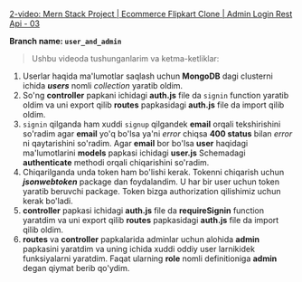 [2-video: Mern Stack Project | Ecommerce Flipkart Clone | Admin Login Rest Api - 03](https://youtu.be/lig_s3gJngc)

**Branch name: `user_and_admin`**

> Ushbu videoda tushunganlarim va ketma-ketliklar:
1. Userlar haqida ma'lumotlar saqlash uchun **MongoDB** dagi clusterni ichida ***users*** nomli *collection* yaratib oldim.
2. So'ng **controller** papkani ichidagi **auth.js** file da `signin` function yaratib oldim va uni export qilib **routes** papkasidagi **auth.js** file da import qilib oldim.
3. `signin` qilganda ham xuddi `signup` qilgandek **email** orqali tekshirishini so'radim agar **email** yo'q bo'lsa ya'ni *error* chiqsa **400 status** bilan *error* ni qaytarishini so'radim. Agar **email** bor bo'lsa **user** haqidagi ma'lumotlarini **models** papkasi ichidagi **user.js** Schemadagi **authenticate** methodi orqali chiqarishini so'radim.
4. Chiqarilganda unda token ham bo'lishi kerak. Tokenni chiqarish uchun ***jsonwebtoken*** package dan foydalandim. U har bir user uchun token yaratib beruvchi package. Token bizga authorization qilishimiz uchun kerak bo'ladi.
5. **controller** papkasi ichidagi **auth.js** file da **requireSignin** function yaratdim va uni export qilib **routes** papkasidagi **auth.js** file da import qilib oldim.
6. **routes** va **controller** papkalarida adminlar uchun alohida **admin** papkasini yaratdim va uning ichida xuddi oddiy user larnikidek funksiyalarni yaratdim. Faqat ularning **role** nomli definitioniga **admin** degan qiymat berib qo'ydim.